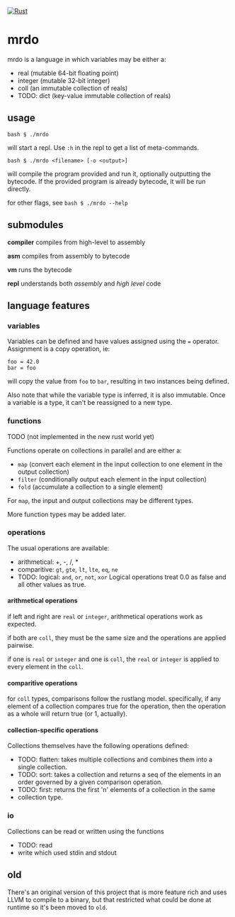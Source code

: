 [![Rust](https://github.com/dmah42/mrdo/workflows/Rust/badge.svg)](https://github.com/dmah42/mrdo/actions?query=workflow%3ARust)
# mrdo
mrdo is a language in which variables may be either a:
* real (mutable 64-bit floating point)
* integer (mutable 32-bit integer)
* coll (an immutable collection of reals)
* TODO: dict (key-value immutable collection of reals)

## usage
```bash $ ./mrdo ```

will start a repl. Use `:h` in the repl to get a list of meta-commands.

```bash $ ./mrdo <filename> [-o <output>] ```

will compile the program provided and run it, optionally outputting the
bytecode. If the provided program is already bytecode, it will be run
directly.

for other flags, see ```bash $ ./mrdo --help```

## submodules
**compiler** compiles from high-level to assembly

**asm** compiles from assembly to bytecode

**vm** runs the bytecode

**repl** understands both _assembly_ and _high level_ code

## language features

### variables
Variables can be defined and have values assigned using the `=` operator.
Assignment is a copy operation, ie:

```
foo = 42.0
bar = foo
```

will copy the value from `foo` to `bar`, resulting in two instances being
defined.

Also note that while the variable type is inferred, it is also immutable.
Once a variable is a type, it can't be reassigned to a new type.

### functions
TODO (not implemented in the new rust world yet)

Functions operate on collections in parallel and are either a:
* `map` (convert each element in the input collection to one element in the
output collection)
* `filter` (conditionally output each element in the input collection)
* `fold` (accumulate a collection to a single element)

For `map`, the input and output collections may be different types.

More function types may be added later.

### operations
The usual operations are available:

* arithmetical: +, -, /, *
* comparitive: `gt`, `gte`, `lt`, `lte`, `eq`, `ne`
* TODO: logical: `and`, `or`, `not`, `xor`
Logical operations treat 0.0 as false and all other values as true.

#### arithmetical operations
if left and right are `real` or `integer`, arithmetical operations work as 
expected.

if both are `coll`, they must be the same size and the operations are applied
pairwise.

if one is `real` or `integer` and one is `coll`, the `real` or `integer` is 
applied to every element in the `coll`.

#### comparitive operations
for `coll` types, comparisons follow the rustlang model. specifically, if any
element of a collection compares true for the operation, then the operation
as a whole will return true (or 1, actually).

#### collection-specific operations
Collections themselves have the following operations defined:
* TODO: flatten: takes multiple collections and combines them into a single
collection.
* TODO: sort: takes a collection and returns a seq of the elements in an order
governed by a given comparison operation.
* TODO: first: returns the first 'n' elements of a collection in the same
* collection
type.

### io
Collections can be read or written using the functions
* TODO: read
* write
which used stdin and stdout

old
--
There's an original version of this project that is more feature rich and
uses LLVM to compile to a binary, but that restricted what could be done at
runtime so it's been moved to `old`.
